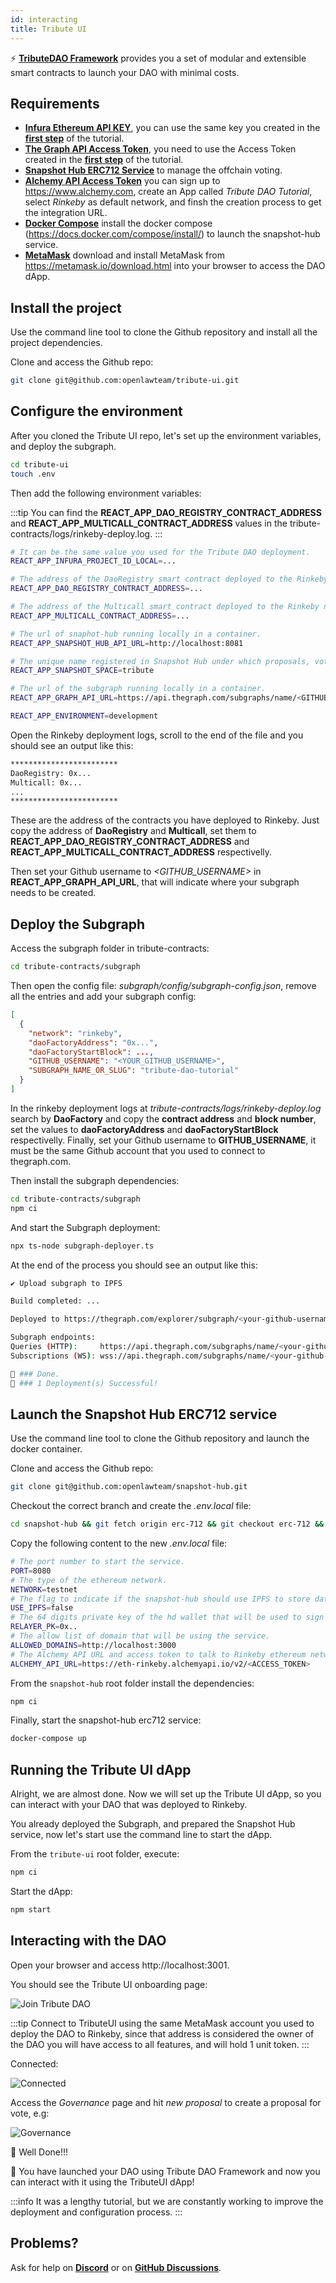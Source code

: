 ```yaml
---
id: interacting
title: Tribute UI
---
```


⚡️ **[TributeDAO Framework](https://github.com/openlawteam/tribute-contracts)** provides you a set of modular and extensible smart contracts to launch your DAO with minimal costs.

## Requirements

- **[Infura Ethereum API KEY](https://infura.io/product/ethereum)**, you can use the same key you created in the **[first step](/docs/tutorial/dao/configuration#requirements)** of the tutorial.
- **[The Graph API Access Token](https://thegraph.com/)**, you need to use the Access Token created in the **[first step](/docs/tutorial/dao/configuration#requirements)** of the tutorial.
- **[Snapshot Hub ERC712 Service](https://github.com/openlawteam/snapshot-hub/tree/erc-712)** to manage the offchain voting.
- **[Alchemy API Access Token](https://www.alchemy.com/)** you can sign up to https://www.alchemy.com, create an App called _Tribute DAO Tutorial_, select _Rinkeby_ as default network, and finsh the creation process to get the integration URL.
- **[Docker Compose](https://docs.docker.com/compose/install/)** install the docker compose (https://docs.docker.com/compose/install/) to launch the snapshot-hub service.
- **[MetaMask](https://metamask.io/download.html)** download and install MetaMask from https://metamask.io/download.html into your browser to access the DAO dApp.

## Install the project

Use the command line tool to clone the Github repository and install all the project dependencies.

Clone and access the Github repo:

```bash
git clone git@github.com:openlawteam/tribute-ui.git
```

## Configure the environment

After you cloned the Tribute UI repo, let's set up the environment variables, and deploy the subgraph.

```bash
cd tribute-ui
touch .env
```

Then add the following environment variables:

:::tip
You can find the **REACT_APP_DAO_REGISTRY_CONTRACT_ADDRESS** and **REACT_APP_MULTICALL_CONTRACT_ADDRESS** values in the tribute-contracts/logs/rinkeby-deploy.log.
:::

```bash
# It can be the same value you used for the Tribute DAO deployment.
REACT_APP_INFURA_PROJECT_ID_LOCAL=...

# The address of the DaoRegistry smart contract deployed to the Rinkeby network.
REACT_APP_DAO_REGISTRY_CONTRACT_ADDRESS=...

# The address of the Multicall smart contract deployed to the Rinkeby network.
REACT_APP_MULTICALL_CONTRACT_ADDRESS=...

# The url of snaphot-hub running locally in a container.
REACT_APP_SNAPSHOT_HUB_API_URL=http://localhost:8081

# The unique name registered in Snapshot Hub under which proposals, votes, etc. will be stored.
REACT_APP_SNAPSHOT_SPACE=tribute

# The url of the subgraph running locally in a container.
REACT_APP_GRAPH_API_URL=https://api.thegraph.com/subgraphs/name/<GITHUB_USERNAME>/tribute-dao-tutorial

REACT_APP_ENVIRONMENT=development
```

Open the Rinkeby deployment logs, scroll to the end of the file and you should see an output like this:

```bash
************************
DaoRegistry: 0x...
Multicall: 0x...
...
************************
```

These are the address of the contracts you have deployed to Rinkeby. Just copy the address of **DaoRegistry** and **Multicall**, set them to **REACT_APP_DAO_REGISTRY_CONTRACT_ADDRESS** and **REACT_APP_MULTICALL_CONTRACT_ADDRESS** respectivelly.

Then set your Github username to _<GITHUB_USERNAME>_ in **REACT_APP_GRAPH_API_URL**, that will indicate where your subgraph needs to be created.

## Deploy the Subgraph

Access the subgraph folder in tribute-contracts:

```bash
cd tribute-contracts/subgraph
```

Then open the config file: _subgraph/config/subgraph-config.json_, remove all the entries and add your subgraph config:

```json
[
  {
    "network": "rinkeby",
    "daoFactoryAddress": "0x...",
    "daoFactoryStartBlock": ...,
    "GITHUB_USERNAME": "<YOUR_GITHUB_USERNAME>",
    "SUBGRAPH_NAME_OR_SLUG": "tribute-dao-tutorial"
  }
]
```

In the rinkeby deployment logs at _tribute-contracts/logs/rinkeby-deploy.log_ search by **DaoFactory** and copy the **contract address** and **block number**, set the values to **daoFactoryAddress** and **daoFactoryStartBlock** respectivelly. Finally, set your Github username to **GITHUB_USERNAME**, it must be the same Github account that you used to connect to thegraph.com.

Then install the subgraph dependencies:

```bash
cd tribute-contracts/subgraph
npm ci
```

And start the Subgraph deployment:

```bash
npx ts-node subgraph-deployer.ts
```

At the end of the process you should see an output like this:

```bash
✔ Upload subgraph to IPFS

Build completed: ...

Deployed to https://thegraph.com/explorer/subgraph/<your-github-username>/tribute-dao-tutorial

Subgraph endpoints:
Queries (HTTP):     https://api.thegraph.com/subgraphs/name/<your-github-username>/tribute-dao-tutorial
Subscriptions (WS): wss://api.thegraph.com/subgraphs/name/<your-github-username>/tribute-dao-tutorial

👏 ### Done.
🎉 ### 1 Deployment(s) Successful!
```

## Launch the Snapshot Hub ERC712 service

Use the command line tool to clone the Github repository and launch the docker container.

Clone and access the Github repo:

```bash
git clone git@github.com:openlawteam/snapshot-hub.git
```

Checkout the correct branch and create the _.env.local_ file:

```bash
cd snapshot-hub && git fetch origin erc-712 && git checkout erc-712 && touch .env.local
```

Copy the following content to the new _.env.local_ file:

```bash
# The port number to start the service.
PORT=8080
# The type of the ethereum network.
NETWORK=testnet
# The flag to indicate if the snapshot-hub should use IPFS to store data.
USE_IPFS=false
# The 64 digits private key of the hd wallet that will be used to sign messages.
RELAYER_PK=0x..
# The allow list of domain that will be using the service.
ALLOWED_DOMAINS=http://localhost:3000
# The Alchemy API URL and access token to talk to Rinkeby ethereum network.
ALCHEMY_API_URL=https://eth-rinkeby.alchemyapi.io/v2/<ACCESS_TOKEN>
```

From the `snapshot-hub` root folder install the dependencies:

```bash
npm ci
```

Finally, start the snapshot-hub erc712 service:

```bash
docker-compose up
```

## Running the Tribute UI dApp

Alright, we are almost done. Now we will set up the Tribute UI dApp, so you can interact with your DAO that was deployed to Rinkeby.

You already deployed the Subgraph, and prepared the Snapshot Hub service, now let's start use the command line to start the dApp.

From the `tribute-ui` root folder, execute:

```bash
npm ci
```

Start the dApp:

```bash
npm start
```

## Interacting with the DAO

Open your browser and access http://localhost:3001.

You should see the Tribute UI onboarding page:

![Join Tribute DAO](/img/tutorial/dao-tutorial/join.png)

:::tip
Connect to TributeUI using the same MetaMask account you used to deploy the DAO to Rinkeby, since that address is considered the owner of the DAO you will have access to all features, and will hold 1 unit token.
:::

Connected:

![Connected](/img/tutorial/dao-tutorial/connected.png)

Access the _Governance_ page and hit _new proposal_ to create a proposal for vote, e.g:

![Governance](/img/tutorial/dao-tutorial/governance.png)

👏 Well Done!!!

🎉 You have launched your DAO using Tribute DAO Framework and now you can interact with it using the TributeUI dApp!

:::info
It was a lengthy tutorial, but we are constantly working to improve the deployment and configuration process.
:::

## Problems?

Ask for help on **[Discord](https://discord.gg/xXMA2DYqNf)** or on **[GitHub Discussions](https://github.com/openlawteam/tribute-contracts/discussions/new)**.
